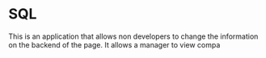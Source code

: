 # SQL
This is an application that allows non developers to change the information on the backend of the page.
It allows a manager to view compa